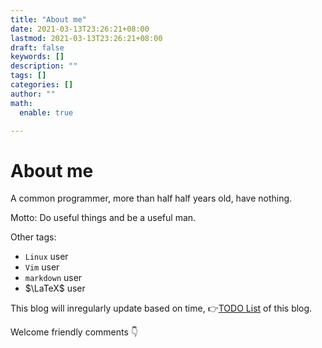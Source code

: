 ```yaml
---
title: "About me"
date: 2021-03-13T23:26:21+08:00
lastmod: 2021-03-13T23:26:21+08:00
draft: false
keywords: []
description: ""
tags: []
categories: []
author: ""
math:
  enable: true

---
```


<!--more-->

# About me

A common programmer, more than half half years old, have nothing.

Motto: Do useful things and be a useful man.

Other tags:

- `Linux` user
- `Vim` user
- `markdown` user
- $\LaTeX$ user

<!--Although there is an English option, most of the content of this blog will be in Simplified Chinese, for now at least.-->

This blog will inregularly update based on time, :point_right:[TODO List](../../test/todo/) of this blog.

Welcome friendly comments :point_down:
